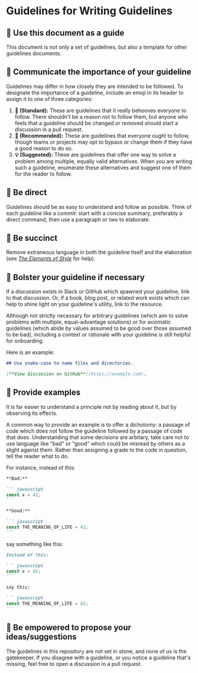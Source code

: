 # Guidelines for Writing Guidelines

## 🙏 Use this document as a guide

This document is not only a set of guidelines, but also a template for other guidelines documents.

## 🙏 Communicate the importance of your guideline

Guidelines may differ in how closely they are intended to be followed. To designate the importance of a guideline, include an emoji in its header to assign it to one of three categories:

1. **🙏 (Standard):** These are guidelines that it really behooves everyone to follow. There shouldn't be a reason not to follow them, but anyone who feels that a guideline should be changed or removed should start a discussion in a pull request.
2. **🌳 (Recommended):** These are guidelines that everyone ought to follow, though teams or projects may opt to bypass or change them if they have a good reason to do so.
3. **💡 (Suggested):** These are guidelines that offer one way to solve a problem among multiple, equally valid alternatives. When you are writing such a guideline, enumerate these alternatives and suggest one of them for the reader to follow.

## 🙏 Be direct

Guidelines should be as easy to understand and follow as possible. Think of each guideline like a commit: start with a concise summary, preferably a direct command, then use a paragraph or two to elaborate.

## 🙏 Be succinct

Remove extraneous language in both the guideline itself and the elaboration (see [*The Elements of Style*](https://www.gutenberg.org/files/37134/37134-h/37134-h.htm#Rule_13) for help).

## 🙏 Bolster your guideline if necessary

If a discussion exists in Slack or GitHub which spawned your guideline, link to that discussion. Or, if a book, blog post, or related work exists which can help to shine light on your guideline's utility, link to the resource.

Although not strictly necessary for arbitrary guidelines (which aim to solve problems with multiple, equal-advantage solutions) or for axiomatic guidelines (which abide by values assumed to be good over those assumed to be bad), including a context or rationale with your guideline is still helpful for onboarding.

Here is an example:

``` markdown
## Use snake-case to name files and directories.

[**View discussion on GitHub**](https://example.com).
```

## 🙏 Provide examples

It is far easier to understand a principle not by reading about it, but by observing its effects.

A common way to provide an example is to offer a dichotomy: a passage of code which does not follow the guideline followed by a passage of code that does. Understanding that some decisions are arbitary, take care not to use language like "bad" or "good" which could be misread by others as a slight against them. Rather than assigning a grade to the code in question, tell the reader what to do.

For instance, instead of this:

~~~ markdown
**Bad:**

``` javascript
const x = 42;
```

**Good:**

``` javascript
const THE_MEANING_OF_LIFE = 42;
```
~~~

say something like this:

~~~ markdown
Instead of this:

``` javascript
const x = 42;
```

say this:

``` javascript
const THE_MEANING_OF_LIFE = 42;
```
~~~

## 🙏 Be empowered to propose your ideas/suggestions

The guidelines in this repository are not set in stone, and none of us is the gatekeeper. If you disagree with a guideline, or you notice a guideline that's missing, feel free to open a discussion in a pull request.
